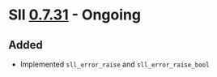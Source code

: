 # Sll [0.7.31] - Ongoing

## Added

- Implemented `sll_error_raise` and `sll_error_raise_bool`

[0.7.31]: https://github.com/sl-lang/sll/compare/sll-v0.7.30...main

